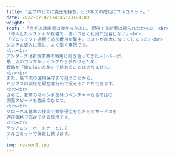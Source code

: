 ```yaml
---
title: "全プロセスに責任を持ち、ビジネスの成功にフルコミット。"
date: 2022-07-02T14:45:23+09:00
weight: 1
text: "「当初の計画書は良かったのに、期待する効果は得られなかった」<br> 
「導入したシステムが複雑で、使いづらく利用が定着しない」<br> 
「プロジェクト過程で追加費用が発生。コストが膨大になってしまった」<br> 
システム導入に際し、よく聞く事例です。
<br><br> 
アンダーズは新規事業の戦略に向き合ってきたメンバーが、  
最上流のコンサルティングから手がけるため、  
戦略が「絵に描いた餅」で終わることはありません。
<br><br> 
また、最下流の運用保守まで担うことから、  
ビジネスの変化を現在進行形で捉えることができます。
<br><br> 
さらに、変革のマインドを持つベンチャーならではの   
開発スピードも強みのひとつ。
<br><br> 
グローバル基準の技術で競争優位をもたらすサービスを  
適正価格で完遂できる環境です。
<br><br> 
テクノロジーパートナーとして  
フルコミットで伴走し続けます。
"
img: reason1.jpg
---
```

